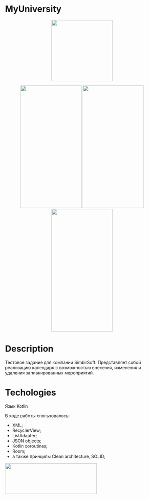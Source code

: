 # MyUniversity

<p align="center">
  <img src="https://i.imgur.com/DLIRAYh.png" width="200" height ="200">
</p>

<p align="center">
   <img src="https://imgur.com/vmtxX6N" width="200" height ="400">
   <img src="https://imgur.com/e2oaHtQ" width="200" height ="400">
   <img src="https://imgur.com/XT40OSZ" width="200" height ="400">
</p>

# Description

Тестовое задание для компании SimbirSoft.
Представляет собой реализацию календаря с возможностью внесения, изменения и удаления запланированных мероприятий.

# Techologies

Язык Kotlin

В ходе работы спользовалось:
- XML;
- RecyclerView;
- ListAdapter;
- JSON objects;
- Kotlin coroutines;
- Room;
- а также принципы Clean architecture, SOLID;
  
  
[<img src="https://imgur.com/XVSCF5a" width="300" height ="100" >](https://play.google.com/store/apps/details?id=com.myuniversityapp&hl=ru&gl=US)

